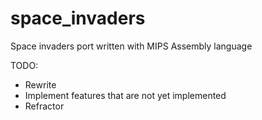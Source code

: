 # space_invaders
Space invaders port written with MIPS Assembly language

TODO:
* Rewrite
* Implement features that are not yet implemented
* Refractor

